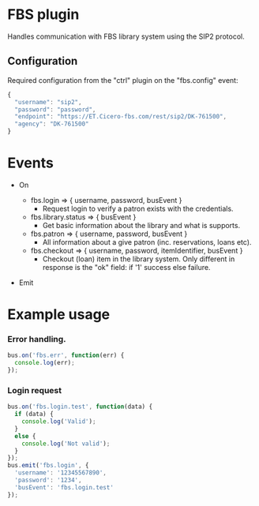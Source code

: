 # FBS plugin
Handles communication with FBS library system using the SIP2 protocol. 

## Configuration
Required configuration from the "ctrl" plugin on the "fbs.config" event:

```javascript
{
  "username": "sip2",
  "password": "password",
  "endpoint": "https://ET.Cicero-fbs.com/rest/sip2/DK-761500",
  "agency": "DK-761500"
}
```

# Events

  * On
    * fbs.login => { username, password, busEvent }
      - Request login to verify a patron exists with the credentials.
    * fbs.library.status => { busEvent }
      - Get basic information about the library and what is supports.
    * fbs.patron => { username, password, busEvent }
      - All information about a give patron (inc. reservations, loans etc).
    * fbs.checkout => { username, password, itemIdentifier, busEvent }
      - Checkout (loan) item in the library system. Only different in response is the "ok" field: if '1' success else failure.
    
  * Emit
    

# Example usage

### Error handling.
```javascript
bus.on('fbs.err', function(err) {
  console.log(err);
});
```

### Login request
```javascript
bus.on('fbs.login.test', function(data) {
  if (data) {
    console.log('Valid');
  }
  else {
    console.log('Not valid');
  }
});
bus.emit('fbs.login', {
  'username': '12345567890',
  'password': '1234',
  'busEvent': 'fbs.login.test'
});
```